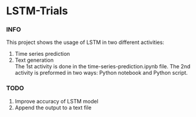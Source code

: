 # LSTM-Trials

### INFO
This project shows the usage of LSTM in two different activities:
1. Time series prediction
2. Text generation <br/>
The 1st activity is done in the time-series-prediction.ipynb file.
The 2nd activity is preformed in two ways: Python notebook and Python script.


### TODO
1. Improve accuracy of LSTM model
2. Append the output to a text file
